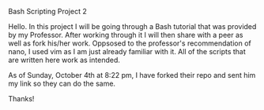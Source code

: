 Bash Scripting Project 2

Hello. In this project I will be going through a Bash tutorial that was provided by my Professor. After working through it I will then share with a peer as well as fork his/her work. Oppsosed to the professor's recommendation of nano, I used vim as I am just already familiar with it. All of the scripts that are written here work as intended.

As of Sunday, October 4th at 8:22 pm, I have forked their repo and sent him my link so they can do the same. 

Thanks! 
